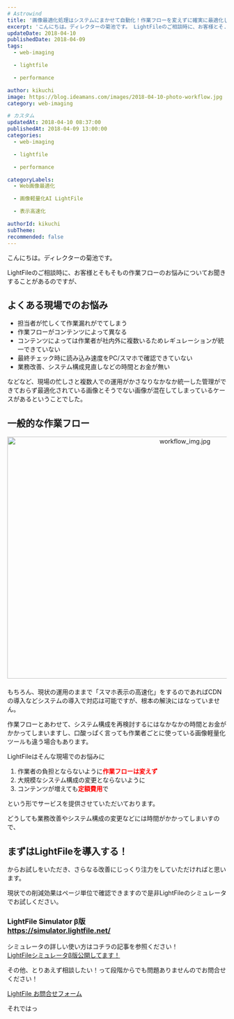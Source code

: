 ```yaml
---
# Astrowind
title: '画像最適化処理はシステムにまかせて自動化！作業フローを変えずに確実に最適化しましょう。'
excerpt: 'こんにちは。ディレクターの菊池です。 LightFileのご相談時に、お客様とそ...'
updateDate: 2018-04-10
publishedDate: 2018-04-09
tags: 
  - web-imaging

  - lightfile

  - performance

author: kikuchi
image: https://blog.ideamans.com/images/2018-04-10-photo-workflow.jpg
category: web-imaging

# カスタム
updatedAt: 2018-04-10 08:37:00
publishedAt: 2018-04-09 13:00:00
categories: 
  - web-imaging

  - lightfile

  - performance

categoryLabels: 
  - Web画像最適化

  - 画像軽量化AI LightFile

  - 表示高速化

authorId: kikuchi
subTheme: 
recommended: false
---
```


<p>こんにちは。ディレクターの菊池です。</p>
<p>LightFileのご相談時に、お客様とそもそもの作業フローのお悩みについてお聞きすることがあるのですが、</p>
<h2>よくある現場でのお悩み</h2>
<ul><li>担当者が忙しくて作業漏れがでてしまう</li><li>作業フローがコンテンツによって異なる</li><li>コンテンツによっては作業者が社内外に複数いるためレギュレーションが統一できていない</li><li>最終チェック時に読み込み速度をPC/スマホで確認できていない</li><li>業務改善、システム構成見直しなどの時間とお金が無い</li></ul>
<p>などなど、現場の忙しさと複数人での運用がかさなりなかなか統一した管理ができておらず最適化されている画像とそうでない画像が混在してしまっているケースがあるということでした。</p>
<h2>一般的な作業フロー</h2>
<p><a href="https://blog.ideamans.com/images/workflow_img.jpg"><img alt="workflow_img.jpg" src="https://blog.ideamans.com/assets_c/2018/04/workflow_img-thumb-800xauto-418.jpg" class="mt-image-center" style="text-align: center; display: block; margin: 0 auto 20px;" width="800" height="555"></a></p>
<p> </p>
<p>もちろん、現状の運用のままで「スマホ表示の高速化」をするのであればCDNの導入などシステムの導入で対応は可能ですが、根本の解決にはなっていません。</p>
<p>作業フローとあわせて、システム構成を再検討するにはなかなかの時間とお金がかかってしまいますし、口酸っぱく言っても作業者ごとに使っている画像軽量化ツールも違う場合もあります。</p>
<p> </p>
<p>LightFileはそんな現場でのお悩みに</p>
<ol><li>作業者の負担とならないように<strong><span style="color: #ff0000;">作業フローは変えず</span></strong></li><li>大規模なシステム構成の変更とならないように</li><li>コンテンツが増えても<span style="color: #ff0000;"><strong>定額費用</strong></span>で</li></ol>
<p>という形でサービスを提供させていただいております。</p>
<p>どうしても業務改善やシステム構成の変更などには時間がかかってしまいすので、</p>
<h2>まずはLightFileを導入する！</h2>
<p>からお試しをいただき、さらなる改善にじっくり注力をしていただければと思います。</p>
<p> </p>
<p>現状での削減効果はページ単位で確認できますので是非LightFileのシミュレータでお試しください。</p>
<h3>LightFile Simulator β版<br><a href="https://simulator.lightfile.net/" target="_blank">https://simulator.lightfile.net/</a></h3>
<p><a href="https://simulator.lightfile.net/" target="_blank"></a>シミュレータの詳しい使い方はコチラの記事を参照ください！<br><a href="https://blog.ideamans.com/2018/03/lightfile-simulator.html" target="_blank">LightFileシミュレータβ版公開してます！</a></p>
<p> </p>
<p>その他、とりあえず相談したい！って段階からでも問題ありませんのでお問合せください！</p>
<p><a href="https://core.lightfile.net/contents/web-developer.html#featured7" target="_blank">LightFile お問合せフォーム</a></p>
<p> </p>
<p>それではっ</p>

